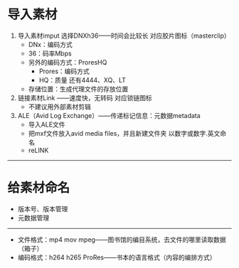 # 导入素材

1. 导入素材imput 选择DNXh36——时间会比较长 对应胶片图标（masterclip）
    - DNx：编码方式
    - 36：码率Mbps
    - 另外的编码方式：ProresHQ
        - Prores：编码方式
        - HQ：质量 还有4444、XQ、LT
    - 存储位置：生成代理文件的存放位置
2. 链接素材Link ——速度快，无转码 对应锁链图标
    - 不建议用外部素材剪辑
3. ALE（Avid Log Exchange）——传递标记信息：元数据metadata
    - 导入ALE文件
    - 把mxf文件放入avid media files，并且新建文件夹 以数字或数字.英文命名
    - reLINK

---

# 给素材命名

- 版本号、版本管理
- 元数据管理

---

- 文件格式：mp4 mov mpeg——图书馆的编目系统，去文件的哪里读取数据（箱子）
- 编码格式：h264 h265 ProRes——书本的语言格式（内容的编排方式）